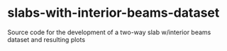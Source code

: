 # slabs-with-interior-beams-dataset
Source code for the development of a two-way slab w/interior beams dataset and resulting plots
